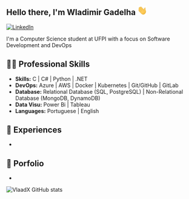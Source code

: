 <h2> Hello there, I'm Wladimir Gadelha <img src="https://raw.githubusercontent.com/ABSphreak/ABSphreak/master/gifs/Hi.gif" height="25px"> </h2>

[ ![LinkedIn](https://img.shields.io/badge/LinkedIn-4682B4?style=for-the-badge&logo=linkedin&logoColor=white)](https://www.linkedin.com/in/wladimir-gadelha-aab7a7227/)


I'm a Computer Science student at UFPI with a focus on Software Development and DevOps

##  👨‍💻 Professional Skills
-  **Skills:**  C | C# | Python | .NET
-  **DevOps:**  Azure | AWS | Docker | Kubernetes | Git/GitHub | GitLab 
-  **Database:** Relational Database (SQL, PostgreSQL) | Non-Relational Database (MongoDB, DynamoDB)
-  **Data Visu:** Power Bi | Tableau
-  **Languages:** Portuguese | English

## 🌱 Experiences
-
## 💎 Porfolio
- 
![VlaadX GitHub stats](https://github-readme-stats.vercel.app/api?username=VlaadX&show_icons=true&theme=gotham)
